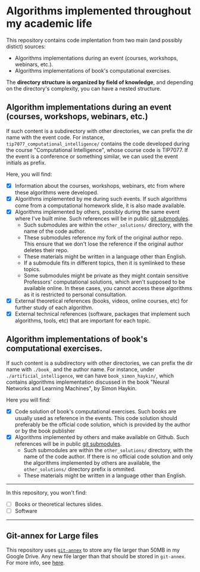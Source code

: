 # Algorithms implemented throughout my academic life

This repository contains code implentation from two main (and possibly distict) sources:
- Algorithms implementations during an event (courses, workshops, webinars, etc.).
- Algorithms implementations of book's computational exercises.

The **directory structure is organized by field of knowledge**, and depending on the directory's complexity, you can have a nested structure.

## Algorithm implementations during an event (courses, workshops, webinars, etc.)

If such content is a subdirectory with other directories, we can prefix the dir name with the event code. For instance, `tip7077_computational_intelligence/` contains the code developed during the course "Computational Intelligence", whose course code is TIP7077. If the event is a conference or something similar, we can used the event initials as prefix.

Here, you will find:
- [x] Information about the courses, workshops, webinars, etc from where these algorithms were developed.
- [x] Algorithms implemented by me during such events. If such algorithms come from a computational homework slide, it is also made available.
- [x] Algorithms implemented by others, possibly during the same event where I've built mine. Such references will be in public [git submodules].
  - Such submodules are within the `other_solutions/` directory, with the name of the code author.
  - These submodules reference my fork of the original author repo. This ensure that we don't lose the reference if the original author deletes their repo.
  - These materials might be written in a language other than English.
  - If a submodule fits in different topics, then it is symlinked to these topics.
  - Some submodules might be private as they might contain sensitive Professors' computational solutions, which aren't supposed to be available online. In these cases, you cannot access these algorithms as it is restricted to personal consultation.
- [x] External theoretical references (books, videos, online courses, etc) for further study of each algorithm.
- [x] External technical references (software, packages that implement such algorithms, tools, etc) that are important for each topic.

## Algorithm implementations of book's computational exercises.

If such content is a subdirectory with other directories, we can prefix the dir name with `./book_` and the author name. For instance, under `./artificial_intelligence`, we can have `book_simon_haykin/`, which contains algorithms implementation discussed in the book "Neural Networks and Learning Machines", by Simon Haykin.

Here you will find:
- [x] Code solution of book's computational exercises. Such books are usually used as reference in the events. This code solution should preferably be the official code solution, which is provided by the author or by the book publisher
- [x] Algorithms implemented by others and make available on Github. Such references will be in public [git submodules].
  - Such submodules are within the `other_solutions/` directory, with the name of the code author. If there is no official code solution and only the algorithms implemented by others are available, the `other_solutions/` directory prefix is ommited.
  - These materials might be written in a language other than English.

---

In this repository, you won't find:
- [ ] Books or theoretical lectures slides.
- [ ] Software

----

## Git-annex for Large files

This repository uses [`git-annex`] to store any file larger than 50MB in my Google Drive. Any new file larger than that should be stored in `git-annex`. For more info, see [here].

[here]: https://gist.github.com/tapyu/0427afb25df969c1972942d945284ba2#git-annex
[git submodules]: https://git-scm.com/book/en/v2/Git-Tools-Submodules
[`git-annex`]: https://git-annex.branchable.com
